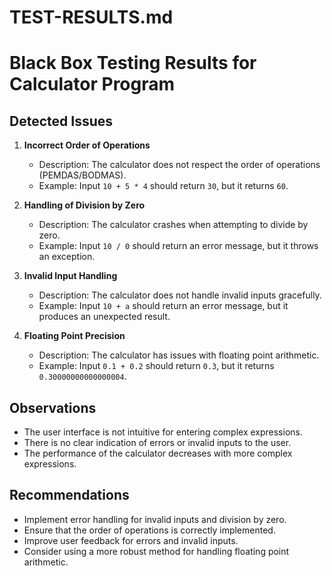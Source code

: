 # TEST-RESULTS.md

# Black Box Testing Results for Calculator Program

## Detected Issues

1. **Incorrect Order of Operations**
   - Description: The calculator does not respect the order of operations (PEMDAS/BODMAS).
   - Example: Input `10 + 5 * 4` should return `30`, but it returns `60`.

2. **Handling of Division by Zero**
   - Description: The calculator crashes when attempting to divide by zero.
   - Example: Input `10 / 0` should return an error message, but it throws an exception.

3. **Invalid Input Handling**
   - Description: The calculator does not handle invalid inputs gracefully.
   - Example: Input `10 + a` should return an error message, but it produces an unexpected result.

4. **Floating Point Precision**
   - Description: The calculator has issues with floating point arithmetic.
   - Example: Input `0.1 + 0.2` should return `0.3`, but it returns `0.30000000000000004`.

## Observations

- The user interface is not intuitive for entering complex expressions.
- There is no clear indication of errors or invalid inputs to the user.
- The performance of the calculator decreases with more complex expressions.

## Recommendations

- Implement error handling for invalid inputs and division by zero.
- Ensure that the order of operations is correctly implemented.
- Improve user feedback for errors and invalid inputs.
- Consider using a more robust method for handling floating point arithmetic.